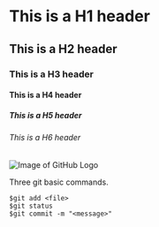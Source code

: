 # This is a H1 header 
## This is a H2 header
### This is a H3 header
#### This is a H4 header
##### This is a H5 header
###### This is a H6 header

![Image of GitHub Logo](https://github.githubassets.com/images/modules/logos_page/GitHub-Mark.png)


Three git basic commands.
```
$git add <file>
$git status
$git commit -m "<message>"
```
